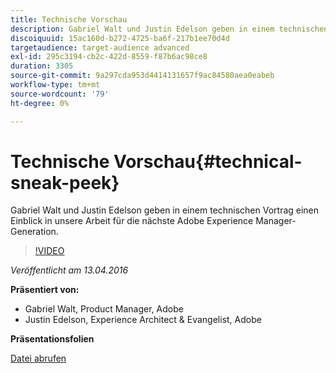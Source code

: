 ```yaml
---
title: Technische Vorschau
description: Gabriel Walt und Justin Edelson geben in einem technischen Vortrag einen Einblick in unsere Arbeit für die nächste Adobe Experience Manager-Generation.
discoiquuid: 15ac160d-b272-4725-ba6f-217b1ee70d4d
targetaudience: target-audience advanced
exl-id: 295c3194-cb2c-422d-8559-f87b6ac98ce8
duration: 3305
source-git-commit: 9a297cda953d4414131657f9ac84580aea0eabeb
workflow-type: tm+mt
source-wordcount: '79'
ht-degree: 0%

---
```


# Technische Vorschau{#technical-sneak-peek}

Gabriel Walt und Justin Edelson geben in einem technischen Vortrag einen Einblick in unsere Arbeit für die nächste Adobe Experience Manager-Generation.

>[!VIDEO](https://video.tv.adobe.com/v/19305/?quality=9)

*Veröffentlicht am 13.04.2016*

**Präsentiert von:**

* Gabriel Walt, Product Manager, Adobe
* Justin Edelson, Experience Architect &amp; Evangelist, Adobe

**Präsentationsfolien**

[Datei abrufen](assets/aem-gems-041316-6-2-tech-preview.pdf)
<!--
[Get back to the Overview](https://helpx.adobe.com/de/experience-manager/kt/eseminars/gems/aem-index.html)
-->

